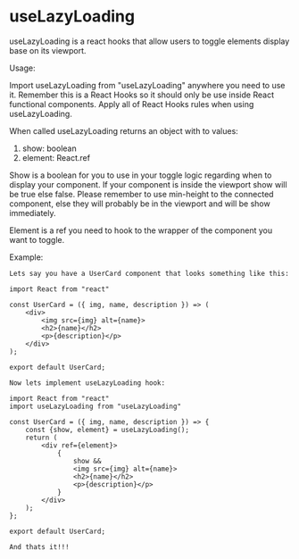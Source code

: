 # useLazyLoading

useLazyLoading is a react hooks that allow users to toggle elements display base on its viewport.

Usage:

Import useLazyLoading from "useLazyLoading" anywhere you need to use it. Remember this is a React Hooks so it should only be use inside React functional components. Apply all of React Hooks rules when using useLazyLoading.

When called useLazyLoading returns an object with to values:
1. show: boolean
2. element: React.ref

Show is a boolean for you to use in your toggle logic regarding when to display your component. If your component is inside the viewport show will be true else false. Please remember to use min-height to the connected component, else they will probably be in the viewport and will be show immediately.

Element is a ref you need to hook to the wrapper of the component you want to toggle.

Example:

    Lets say you have a UserCard component that looks something like this:

    import React from "react"

    const UserCard = ({ img, name, description }) => (
        <div>
            <img src={img} alt={name}>
            <h2>{name}</h2>
            <p>{description}</p>
        </div>
    );

    export default UserCard;

    Now lets implement useLazyLoading hook:

    import React from "react"
    import useLazyLoading from "useLazyLoading"

    const UserCard = ({ img, name, description }) => {
        const {show, element} = useLazyLoading();
        return (
            <div ref={element}>
                {
                    show &&
                    <img src={img} alt={name}>
                    <h2>{name}</h2>
                    <p>{description}</p>
                }
            </div>
        );
    };

    export default UserCard;

    And thats it!!!
